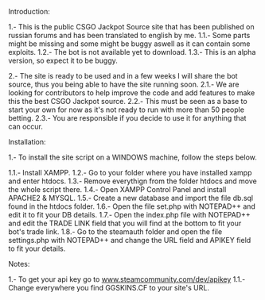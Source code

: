 Introduction:

1.- This is the public CSGO Jackpot Source site that has been published on russian forums and has been translated to english by me.
1.1.- Some parts might be missing and some might be buggy aswell as it can contain some exploits.
1.2.- The bot is not available yet to download.
1.3.- This is an alpha version, so expect it to be buggy.

2.- The site is ready to be used and in a few weeks I will share the bot source, thus you being able to have the site running soon.
2.1.- We are looking for contributors to help improve the code and add features to make this the best CSGO Jackpot source.
2.2.- This must be seen as a base to start your own for now as it's not ready to run with more than 50 people betting.
2.3.- You are responsible if you decide to use it for anything that can occur.

Installation:

1.- To install the site script on a WINDOWS machine, follow the steps below.

1.1.- Install XAMPP.
1.2.- Go to your folder where you have installed xampp and enter htdocs.
1.3.- Remove everythign from the folder htdocs and move the whole script there.
1.4.- Open XAMPP Control Panel and install APACHE2 & MYSQL.
1.5.- Create a new database and import the file db.sql found in the htdocs folder.
1.6.- Open the file set.php with NOTEPAD++ and edit it to fit your DB details.
1.7.- Open the index.php file with NOTEPAD++ and edit the TRADE LINK field that you will find at the bottom to fit your bot's trade link.
1.8.- Go to the steamauth folder and open the file settings.php with NOTEPAD++ and change the URL field and APIKEY field to fit your details.

Notes:

1.- To get your api key go to www.steamcommunity.com/dev/apikey
1.1.- Change everywhere you find GGSKINS.CF to your site's URL.
